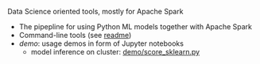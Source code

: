 Data Science oriented tools, mostly for Apache Spark

- The pipepline for using Python ML models together with Apache Spark
- Command-line tools (see [readme](bin/README.md))
- *demo*: usage demos in form of Jupyter notebooks
  - model inference on cluster: [demo/score_sklearn.py](demo/score_sklearn.py)
